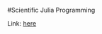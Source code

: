 #Scientific Julia Programming

Link: [here](https://www.coursera.org/learn/julia-programming/home/welcome)